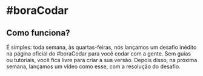 # #boraCodar

## Como funciona?

É simples: toda semana, às quartas-feiras, nós lançamos um desafio inédito na página oficial do #boraCodar para você codar com a gente. Sem guias ou tutoriais, você fica livre para criar a sua versão. Depois disso, na próxima semana, lançamos um vídeo como esse, com a resolução do desafio.